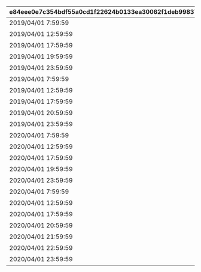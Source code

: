 |e84eee0e7c354bdf55a0cd1f22624b0133ea30062f1deb99837610b9c0864769|43d2a97426c407ab81eca56988771e1029a77b2472cb6ff057e70cf1fa859269|bb345667a708eda9212436525e27f27d9a9632a808ba5aab6791c5b908db414f|fbb4cbeef2362128ae6268b026b406780214d857229d09920939fc3b1f2de9de|7b37e7489ff662db450692ceaf0e78b77dadcb7a69ff2980d72ad77d79e18178|e8b11b96e6a3bcd3d58af85ba70cb45823255c98fae183cc431612e5436fd5ca|25d219c562adda3c3e0905db850842ed42050539a95cf142d02fee16ff98e40e|aeb78bffc1eaf30d7e491fc3470621b903dc441504dca92dcdd807622434a818|25d1d33c8309c191e395513d13df3b81035f454ffcbf63014e11f61d890db537|9a224fe5afa2d62286bc49bbe4a3bab070f5f11dd4c6561e62fadbe91dd0169b|8aeb167e1ec02e4d1385d220718dd7682fddd816efe39c572b4abeaddaaacd28|2f0f9ad2a33e65a84d4e575d0a57b2298fcb19714310cfd1e0a3bc7436167dc8|acf4ffc0c0d8e3792dc3bf2f8666b27226c315ebda3fc22ab3c7fa02e4bc8072|23f003d87aa7147b38d6154017b40322c5811497922acd100429d07895f6b392|6947960a94d75fcab9322e1a2534df85375e8cfe12bb3d64a831c59c64f56b09|bd579efaa4cc15924d28db273f44cd6c9f973dcce6f9973c5bec4481d58f4399|407e1f6253cfca3e5e068c3a35536c01c145292a51d4fa8edf1e385dfd7c1baa|b598827185281916033876e8dc4c2697efadacee673112600a1b43d5022131e0|
| --- | --- | --- | --- | --- | --- | --- | --- | --- | --- | --- | --- | --- | --- | --- | --- | --- | --- |
|2019/04/01 7:59:59|2019/04/01|0|1|500000000001|1|王都滅亡までのカウントダウン　～04/01 23：59|4004101|0|100584|bgm_M220|1001|1000000000000|480|1001001|1|ロボリマ来襲！|bgm_M220|
|2019/04/01 12:59:59|2019/04/01 8:00:00|0|2|300000000001|1|王都滅亡までのカウントダウン　～04/01 23：59|4004102|0|100584|bgm_M220|1001|500000000000|300|1001002|2|ロボリマ来襲！|bgm_M220|
|2019/04/01 17:59:59|2019/04/01 13:00:00|0|3|100000000001|1|王都滅亡までのカウントダウン　～04/01 23：59|4004103|0|100584|bgm_M220|1001|300000000000|300|1001003|3|ロボリマ来襲！|bgm_M220|
|2019/04/01 19:59:59|2019/04/01 18:00:00|0|4|50000000001|1|王都滅亡までのカウントダウン　～04/01 23：59|4004104|0|100584|bgm_M220|1001|100000000000|120|1001001|1|ロボリマ来襲！|bgm_M220|
|2019/04/01 23:59:59|2019/04/01 20:00:00|0|5|0|1|王都滅亡までのカウントダウン　～04/01 23：59|0|0|100584|bgm_M220|1001|50000000000|240|1001002|2|ロボリマ来襲！|bgm_M220|
|2019/04/01 7:59:59|2019/04/01|0|8|0|1|王都滅亡までのカウントダウン　～04/01 23：59|4004109|0|100584|bgm_M220|1001|0|480|1001004|1|ロボリマ来襲！|bgm_M220|
|2019/04/01 12:59:59|2019/04/01 8:00:00|0|9|0|1|王都滅亡までのカウントダウン　～04/01 23：59|0|0|100584|bgm_M220|1001|0|300|1001005|2|ロボリマ来襲！|bgm_M220|
|2019/04/01 17:59:59|2019/04/01 13:00:00|0|10|0|1|王都滅亡までのカウントダウン　～04/01 23：59|0|0|100584|bgm_M220|1001|0|300|1001006|3|ロボリマ来襲！|bgm_M220|
|2019/04/01 20:59:59|2019/04/01 18:00:00|0|11|0|1|王都滅亡までのカウントダウン　～04/01 23：59|0|0|100584|bgm_M220|1001|0|180|1001004|1|ロボリマ来襲！|bgm_M220|
|2019/04/01 23:59:59|2019/04/01 21:00:00|0|12|0|1|王都滅亡までのカウントダウン　～04/01 23：59|0|0|100584|bgm_M220|1001|0|180|1001005|2|ロボリマ来襲！|bgm_M220|
|2020/04/01 7:59:59|2020/04/01|0|15|1250000000001|1|バトル オブ ランドソル 巨影復活　～04/01 23：59|4004101|0|100584|bgm_M220|1002|2500000000000|480|1002001|1|巨影復活|bgm_M220|
|2020/04/01 12:59:59|2020/04/01 8:00:00|0|16|750000000001|1|バトル オブ ランドソル 巨影復活　～04/01 23：59|4004102|0|100584|bgm_M220|1002|1250000000000|300|1002002|2|巨影復活|bgm_M220|
|2020/04/01 17:59:59|2020/04/01 13:00:00|0|17|250000000001|1|バトル オブ ランドソル 巨影復活　～04/01 23：59|4004103|0|100584|bgm_M220|1002|750000000000|300|1002003|3|巨影復活|bgm_M220|
|2020/04/01 19:59:59|2020/04/01 18:00:00|0|18|125000000001|1|バトル オブ ランドソル 巨影復活　～04/01 23：59|4004104|0|100584|bgm_M220|1002|250000000000|120|1002001|1|巨影復活|bgm_M220|
|2020/04/01 23:59:59|2020/04/01 20:00:00|0|19|0|1|バトル オブ ランドソル 巨影復活　～04/01 23：59|0|0|100584|bgm_M220|1002|125000000000|240|1002002|2|巨影復活|bgm_M220|
|2020/04/01 7:59:59|2020/04/01|0|22|0|1|バトル オブ ランドソル 巨影復活　～04/01 23：59|4004109|0|100584|bgm_M220|1002|0|480|1002004|1|巨影復活|bgm_M220|
|2020/04/01 12:59:59|2020/04/01 8:00:00|0|23|0|1|バトル オブ ランドソル 巨影復活　～04/01 23：59|0|0|100584|bgm_M220|1002|0|300|1002005|2|巨影復活|bgm_M220|
|2020/04/01 17:59:59|2020/04/01 13:00:00|0|24|0|1|バトル オブ ランドソル 巨影復活　～04/01 23：59|0|0|100584|bgm_M220|1002|0|300|1002006|3|巨影復活|bgm_M220|
|2020/04/01 20:59:59|2020/04/01 18:00:00|0|25|0|1|バトル オブ ランドソル 巨影復活　～04/01 23：59|0|0|100584|bgm_M220|1002|0|180|1002004|1|巨影復活|bgm_M220|
|2020/04/01 21:59:59|2020/04/01 21:00:00|0|26|0|1|バトル オブ ランドソル 巨影復活　～04/01 23：59|0|0|100584|bgm_M220|1002|0|60|1002005|2|巨影復活|bgm_M220|
|2020/04/01 22:59:59|2020/04/01 22:00:00|0|27|0|1|バトル オブ ランドソル 巨影復活　～04/01 23：59|0|0|100584|bgm_M220|1002|0|60|1002006|3|巨影復活|bgm_M220|
|2020/04/01 23:59:59|2020/04/01 23:00:00|0|28|0|1|バトル オブ ランドソル 巨影復活　～04/01 23：59|0|0|100584|bgm_M220|1002|0|60|1002004|1|巨影復活|bgm_M220|